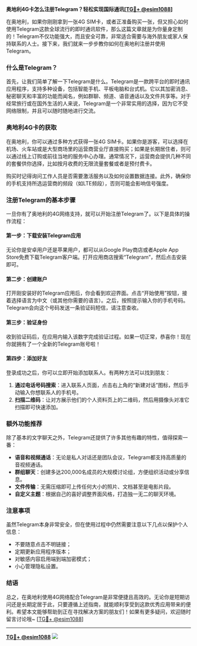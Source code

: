 **奥地利4G卡怎么注册Telegram？轻松实现国际通讯[[TG💪+ @esim1088](https://t.me/s/esim1088)]**

在奥地利，如果你刚刚拿到一张4G SIM卡，或者正准备购买一张，但又担心如何使用Telegram这款全球流行的即时通讯软件，那么这篇文章就是为你量身定制的！Telegram不仅功能强大，而且安全可靠，非常适合需要与海外朋友或家人保持联系的人士。接下来，我们就来一步步教你如何在奥地利注册并使用Telegram。

### 什么是Telegram？

首先，让我们简单了解一下Telegram是什么。Telegram是一款跨平台的即时通讯应用程序，支持多种设备，包括智能手机、平板电脑和台式机。它以其加密消息、秘密聊天和丰富的功能而闻名，例如群聊、频道、语音通话以及文件共享等。对于经常旅行或在国外生活的人来说，Telegram是一个非常实用的选择，因为它不受网络限制，并且可以随时随地进行交流。

### 奥地利4G卡的获取

在奥地利，你可以通过多种方式获得一张4G SIM卡。如果你是游客，可以选择在机场、火车站或是大型商场里的运营商营业厅直接购买；如果是长期居住者，则可以通过线上订购或前往当地的服务中心办理。通常情况下，运营商会提供几种不同的套餐供你选择，比如按月收费的无限流量套餐或者是预付费卡。

购买时记得询问工作人员是否需要激活服务以及如何设置数据连接。此外，确保你的手机支持所选运营商的频段（如LTE频段），否则可能会影响信号强度。

### 注册Telegram的基本步骤

一旦你有了奥地利的4G网络支持，就可以开始注册Telegram了。以下是具体的操作流程：

#### 第一步：下载安装Telegram应用
无论你是安卓用户还是苹果用户，都可以从Google Play商店或者Apple App Store免费下载Telegram客户端。打开应用商店搜索“Telegram”，然后点击安装即可。

#### 第二步：创建账户
打开刚安装好的Telegram应用后，你会看到欢迎界面。点击“开始使用”按钮，接着选择语言为中文（或其他你需要的语言）。之后，按照提示输入你的手机号码。Telegram会向这个号码发送一条验证码短信，请注意查收。

#### 第三步：验证身份
收到验证码后，在应用内输入该数字完成验证过程。如果一切正常，恭喜你！现在你就拥有了一个全新的Telegram账号啦！

#### 第四步：添加好友
登录成功之后，你可以立即开始添加联系人。有两种方法可以找到朋友：
1. **通过电话号码搜索**：进入联系人页面，点击右上角的“新建对话”图标，然后手动输入你想联系人的手机号。
2. **扫描二维码**：让对方展示他们的个人资料页上的二维码，然后用摄像头对准它扫描即可快速添加。

### 额外功能推荐

除了基本的文字聊天之外，Telegram还提供了许多其他有趣的特性，值得探索一番：

- **语音和视频通话**：无论是私人对话还是团队会议，Telegram都支持高质量的音视频通话。
- **群组聊天**：创建多达200,000名成员的大规模讨论组，方便组织活动或分享信息。
- **文件传输**：无需压缩即可上传任何大小的照片、文档甚至是电影片段。
- **自定义主题**：根据自己的喜好调整界面风格，打造独一无二的聊天环境。

### 注意事项

虽然Telegram本身非常安全，但在使用过程中仍然需要注意以下几点以保护个人信息：
- 不要随意点击不明链接；
- 定期更新应用程序版本；
- 对敏感内容启用端到端加密模式；
- 小心管理隐私设置。

### 结语

总之，在奥地利使用4G网络配合Telegram是非常便捷且高效的。无论你是短期访问还是长期定居于此，只要遵循上述指南，就能顺利享受到这款优秀应用带来的便利。希望本文能够帮助到正在寻找解决方案的朋友们！如果有更多疑问，欢迎随时留言讨论哦~ [[TG💪+ @esim1088](https://t.me/s/esim1088)]

---

**[TG💪+ @esim1088](https://t.me/s/esim1088)** ![](https://i.postimg.cc/4NQfJmqS/Snipaste-2025-05-13-00-14-12.png)